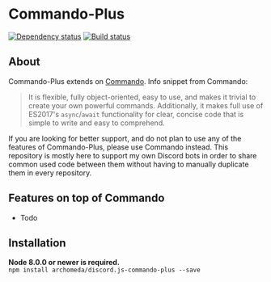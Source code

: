 # Commando-Plus
[![Dependency status](https://david-dm.org/Archomeda/discord.js-commando-plus.svg)](https://david-dm.org/Archomeda/discord.js-commando-plus)
[![Build status](https://travis-ci.org/Archomeda/discord.js-commando-plus.svg)](https://travis-ci.org/Archomeda/discord.js-commando-plus)

## About
Commando-Plus extends on [Commando](https://github.com/Gawdl3y/discord.js-commando). Info snippet from Commando:
> It is flexible, fully object-oriented, easy to use, and makes it trivial to create your own powerful commands.
Additionally, it makes full use of ES2017's `async`/`await` functionality for clear, concise code that is simple to write and easy to comprehend.

If you are looking for better support, and do not plan to use any of the features of Commando-Plus, please use Commando instead.
This repository is mostly here to support my own Discord bots in order to share common used code between them without having to manually duplicate them in every repository.

## Features on top of Commando
- Todo

## Installation
**Node 8.0.0 or newer is required.**  
`npm install archomeda/discord.js-commando-plus --save`
